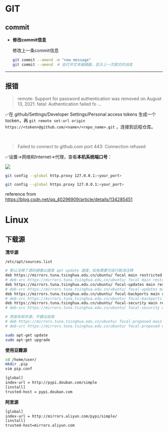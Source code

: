 # GIT

## commit

- **修改commit信息**

    修改上一条commit信息
    ```bash
    git commit --amend -m "new message"
    git commit --amend  # 会打开文本编辑器，显示上一次提交的消息
    ```

---
## 报错

> remote: Support for password authentication was removed on August 13, 2021.
fatal: Authentication failed fo ...

✅在 github/Settings/Developer Settings/Personal access tokens 生成一个tocken，再 `git remote set-url origin https://<token>@github.com/<name>/<repo_name>.git` ，连接到远程仓库。

</br>

> Failed to connect to github.com port 443: Connection refused

✅设置->网络和Internet->代理，查看**本机系统端口号**：

![](https://moonpic.oss-cn-beijing.aliyuncs.com/tf-feb/202401151156379.png)

```bash
git config --global http.proxy 127.0.0.1:<your_port>

git config --global https.proxy 127.0.0.1:<your_port>
```

reference from https://blog.csdn.net/qq_40296909/article/details/134285451
# Linux

## 下载源

**清华源**

`/etc/apt/sources.list`
```bash
# 默认注释了源码镜像以提高 apt update 速度，如有需要可自行取消注释
deb https://mirrors.tuna.tsinghua.edu.cn/ubuntu/ focal main restricted universe multiverse
# deb-src https://mirrors.tuna.tsinghua.edu.cn/ubuntu/ focal main restricted universe multiverse
deb https://mirrors.tuna.tsinghua.edu.cn/ubuntu/ focal-updates main restricted universe multiverse
# deb-src https://mirrors.tuna.tsinghua.edu.cn/ubuntu/ focal-updates main restricted universe multiverse
deb https://mirrors.tuna.tsinghua.edu.cn/ubuntu/ focal-backports main restricted universe multiverse
# deb-src https://mirrors.tuna.tsinghua.edu.cn/ubuntu/ focal-backports main restricted universe multiverse
deb https://mirrors.tuna.tsinghua.edu.cn/ubuntu/ focal-security main restricted universe multiverse
# deb-src https://mirrors.tuna.tsinghua.edu.cn/ubuntu/ focal-security main restricted universe multiverse

# 预发布软件源，不建议启用
# deb https://mirrors.tuna.tsinghua.edu.cn/ubuntu/ focal-proposed main restricted universe multiverse
# deb-src https://mirrors.tuna.tsinghua.edu.cn/ubuntu/ focal-proposed main restricted universe multiverse
```

```bash
sudo apt-get update
sudo apt-get upgrade
```

**使用豆瓣源**

```bash
cd /home/user/
mkdir .pip
vim pip.conf
```

```bash
[global]
index-url = http://pypi.douban.com/simple
[install]
trusted-host = pypi.douban.com
```

**阿里源**

```bash
[global]
index-url = http://mirrors.aliyun.com/pypi/simple/
[install]
trusted-host=mirrors.aliyun.com
```


